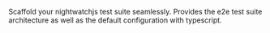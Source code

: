 Scaffold your nightwatchjs test suite seamlessly.
Provides the e2e test suite architecture as well as the default configuration with typescript.
